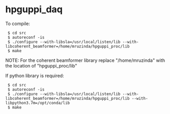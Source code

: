 # hpguppi_daq

To compile:
```
 $ cd src
 $ autoreconf -is
 $ ./configure --with-libsla=/usr/local/listen/lib --with-libcoherent_beamformer=/home/mruzinda/hpguppi_proc/lib
 $ make
 ```

NOTE: For the coherent beamformer library replace "/home/mruzinda" with the location of "hpguppi_proc/lib"

If python library is required:

```
 $ cd src
 $ autoreconf -is
 $ ./configure --with-libsla=/usr/local/listen/lib --with-libcoherent_beamformer=/home/mruzinda/hpguppi_proc/lib --with-libpython3.7m=/opt/conda/lib
 $ make
 ```
